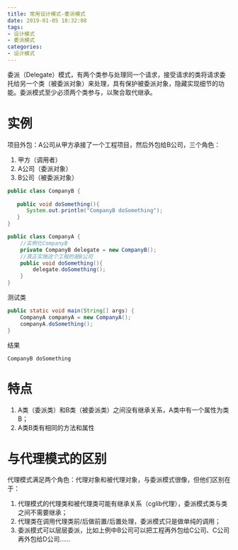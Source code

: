 ```yaml
---
title: 常用设计模式-委派模式
date: 2019-01-05 18:32:08
tags:
- 设计模式
- 委派模式
categories:
- 设计模式
---
```


委派（Delegate）模式，有两个类参与处理同一个请求，接受请求的类将请求委托给另一个类（被委派对象）来处理，具有保护被委派对象，隐藏实现细节的功能。委派模式至少必须两个类参与，以聚合取代继承。

<!-- more -->

# 实例

项目外包：A公司从甲方承接了一个工程项目，然后外包给B公司，三个角色：

1. 甲方（调用者）
2. A公司（委派对象）
3. B公司（被委派对象）

```java
public class CompanyB {
    
   public void doSomething(){
      System.out.println("CompanyB doSomething");
   }
}
```

```java
public class CompanyA {
	//实例化CompanyB
	private CompanyB delegate = new CompanyB();
    //真正实施这个工程的是B公司
	public void doSomething(){
		delegate.doSomething();
	}
}
```

测试类

```java
public static void main(String[] args) {
	CompanyA companyA = new CompanyA();
	companyA.doSomething();
}
```

结果

```she&#39;l
CompanyB doSomething
```

# 特点

1. A类（委派类）和B类（被委派类）之间没有继承关系，A类中有一个属性为类B；
2. A类B类有相同的方法和属性

# 与代理模式的区别

代理模式满足两个角色：代理对象和被代理对象，与委派模式很像，但他们区别在于：

1. 代理模式的代理类和被代理类可能有继承关系（cglib代理），委派模式类与类之间不需要继承；
2. 代理类在调用代理类前/后做前置/后置处理，委派模式只是做单纯的调用；
3. 委派模式可以层层委派，比如上例中B公司可以把工程再外包给C公司、C公司再外包给D公司……